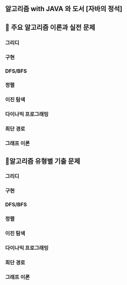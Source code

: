## 알고리즘 with JAVA 와 도서 [자바의 정석] 

## :mega: 주요 알고리즘 이론과 실전 문제
### 그리디
### 구현
### DFS/BFS
### 정렬
### 이진 탐색
### 다이나믹 프로그래밍
### 최단 경로
### 그래프 이론

##  :mega:알고리즘 유형별 기출 문제
### 그리디
### 구현
### DFS/BFS
### 정렬
### 이진 탐색
### 다이나믹 프로그래밍
### 최단 경로
### 그래프 이론


